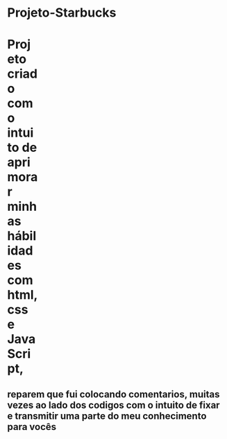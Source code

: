# Projeto-Starbucks
<h1 style="width:70px">Projeto criado com o intuito de aprimorar minhas hábilidades com html, css e JavaScript,</h1>


<h2>reparem que fui colocando comentarios, muitas vezes ao lado dos codigos com o intuito de fixar e transmitir uma parte do meu conhecimento para vocês</h2>
